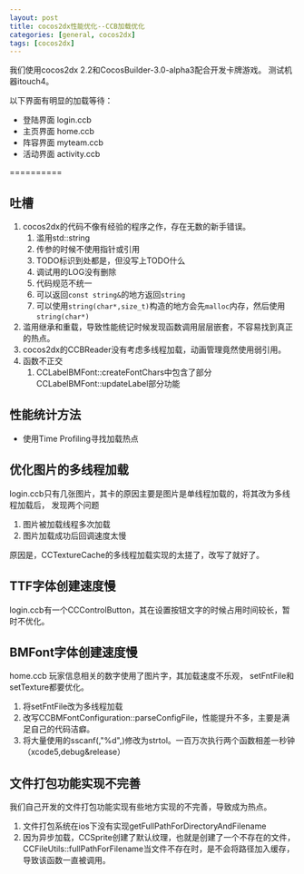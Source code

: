 ```yaml
---
layout: post
title: cocos2dx性能优化--CCB加载优化
categories: [general, cocos2dx]
tags: [cocos2dx]
---
```


我们使用cocos2dx 2.2和CocosBuilder-3.0-alpha3配合开发卡牌游戏。
测试机器itouch4。

以下界面有明显的加载等待：

* 登陆界面 login.ccb 
* 主页界面 home.ccb 
* 阵容界面 myteam.ccb 
* 活动界面 activity.ccb

==========

## 吐槽 ##

1. cocos2dx的代码不像有经验的程序之作，存在无数的新手错误。
   1. 滥用std::string
   1. 传参的时候不使用指针或引用
   1. TODO标识到处都是，但没写上TODO什么
   1. 调试用的LOG没有删除
   1. 代码规范不统一
   1. 可以返回`const string&`的地方返回`string`
   1. 可以使用`string(char*,size_t)`构造的地方会先`malloc`内存，然后使用`string(char*)`
1. 滥用继承和重载，导致性能统记时候发现函数调用层层嵌套，不容易找到真正的热点。
1. cocos2dx的CCBReader没有考虑多线程加载，动画管理竟然使用弱引用。
1. 函数不正交
   1. CCLabelBMFont::createFontChars中包含了部分CCLabelBMFont::updateLabel部分功能

## 性能统计方法 ##

-  使用Time Profiling寻找加载热点

## 优化图片的多线程加载 ##
login.ccb只有几张图片，其卡的原因主要是图片是单线程加载的，将其改为多线程加载后，
发现两个问题 

1. 图片被加载线程多次加载 
1. 图片加载成功后回调速度太慢

原因是，CCTextureCache的多线程加载实现的太搓了，改写了就好了。

## TTF字体创建速度慢 ##
login.ccb有一个CCControlButton，其在设置按钮文字的时候占用时间较长，暂时不优化。

## BMFont字体创建速度慢 ##
home.ccb 玩家信息相关的数字使用了图片字，其加载速度不乐观， setFntFile和 setTexture都要优化。

1. 将setFntFile改为多线程加载 
1. 改写CCBMFontConfiguration::parseConfigFile，性能提升不多，主要是满足自己的代码洁癖。
1. 将大量使用的sscanf(,"%d",)修改为strtol。一百万次执行两个函数相差一秒钟（xcode5,debug&release）

## 文件打包功能实现不完善 ##
我们自己开发的文件打包功能实现有些地方实现的不完善，导致成为热点。 

1. 文件打包系统在ios下没有实现getFullPathForDirectoryAndFilename 
1. 因为异步加载，CCSprite创建了默认纹理，也就是创建了一个不存在的文件，CCFileUtils::fullPathForFilename当文件不存在时，是不会将路径加入缓存，导致该函数一直被调用。
